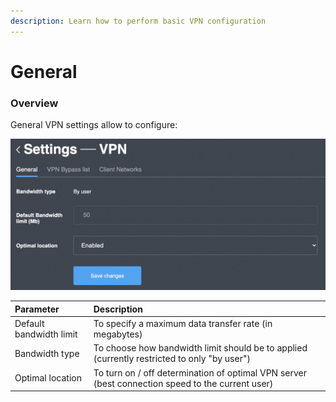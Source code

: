 ```yaml
---
description: Learn how to perform basic VPN configuration
---
```


# General

### Overview

General VPN settings allow to configure:

![General VPN settings](../../../.gitbook/assets/screenshot-2021-06-01-at-17.54.00.png)

| Parameter | Description |
| :--- | :--- |
| Default bandwidth limit | To specify a maximum data transfer rate \(in megabytes\) |
| Bandwidth type | To choose how bandwidth limit should be to applied \(currently  restricted to only "by user"\) |
| Optimal location | To turn on / off determination of optimal VPN server \(best connection speed to the current user\) |

